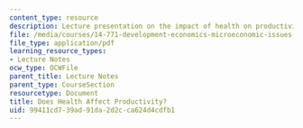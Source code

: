 ```yaml
---
content_type: resource
description: Lecture presentation on the impact of health on productivity.
file: /media/courses/14-771-development-economics-microeconomic-issues-and-policy-models-fall-2008/99411cd739ad91da2d2cca624d4cdfb1_lec4.pdf
file_type: application/pdf
learning_resource_types:
- Lecture Notes
ocw_type: OCWFile
parent_title: Lecture Notes
parent_type: CourseSection
resourcetype: Document
title: Does Health Affect Productivity?
uid: 99411cd7-39ad-91da-2d2c-ca624d4cdfb1
---
```

